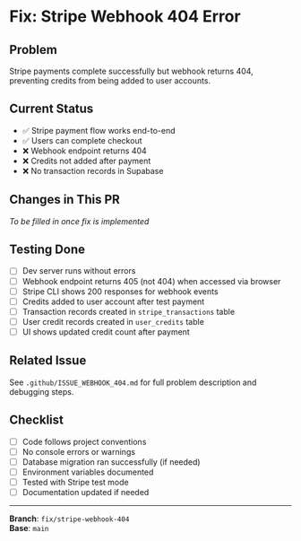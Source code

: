 # Fix: Stripe Webhook 404 Error

## Problem

Stripe payments complete successfully but webhook returns 404, preventing credits from being added to user accounts.

## Current Status

- ✅ Stripe payment flow works end-to-end
- ✅ Users can complete checkout
- ❌ Webhook endpoint returns 404
- ❌ Credits not added after payment
- ❌ No transaction records in Supabase

## Changes in This PR

_To be filled in once fix is implemented_

## Testing Done

- [ ] Dev server runs without errors
- [ ] Webhook endpoint returns 405 (not 404) when accessed via browser
- [ ] Stripe CLI shows 200 responses for webhook events
- [ ] Credits added to user account after test payment
- [ ] Transaction records created in `stripe_transactions` table
- [ ] User credit records created in `user_credits` table
- [ ] UI shows updated credit count after payment

## Related Issue

See `.github/ISSUE_WEBHOOK_404.md` for full problem description and debugging steps.

## Checklist

- [ ] Code follows project conventions
- [ ] No console errors or warnings
- [ ] Database migration ran successfully (if needed)
- [ ] Environment variables documented
- [ ] Tested with Stripe test mode
- [ ] Documentation updated if needed

---

**Branch**: `fix/stripe-webhook-404`  
**Base**: `main`

